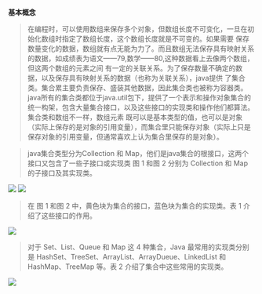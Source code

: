 
**基本概念** 


> 在编程时，可以使用数组来保存多个对象，但数组长度不可变化，一旦在初始化数组时指定了数组长度，这个数组长度就是不可变的。如果需要 保存数量变化的数据，数组就有点无能为力了。而且数组无法保存具有映射关系的数据，如成绩表为语文——79,数学——80,这种数据看上去像两个数组，但这两个数组的元素之间 有一定的关联关系。为了保存数量不确定的数据，以及保存具有映射关系的数据（也称为关联关系），java提供 了集合类。集合累主要负责保存、盛装其他数据，因此集合类也被称为容器类。java所有的集合类都位于java.util包下，提供了一个表示和操作对象集合的统一构架，包含大量集合接口，以及这些接口的实现类和操作他们都算法。集合类和数组不一样，数组元素 既可以是基本类型的值，也可以是对象（实际上保存的是对象的引用变量），而集合里只能保存对象（实际上只是保存对象的引用变量，但通常喜欢上认为集合里保存的是对象）。

> java集合类型分为Collection 和 Map，他们是java集合的根接口，这两个接口又包含了一些子接口或实现类 图 1 和图 2 分别为 Collection 和 Map 的子接口及其实现类。

![](../images/list1.png)
![](../images/list2.png)

> 在 图 1 和图 2 中，黄色块为集合的接口，蓝色块为集合的实现类。表 1 介绍了这些接口的作用。

![](../images/list1Str.png)

> 对于 Set、List、Queue 和 Map 这 4 种集合，Java 最常用的实现类分别是 HashSet、TreeSet、ArrayList、ArrayDueue、LinkedList 和 HashMap、TreeMap 等。表 2 介绍了集合中这些常用的实现类。

![](../images/list2Str.png)